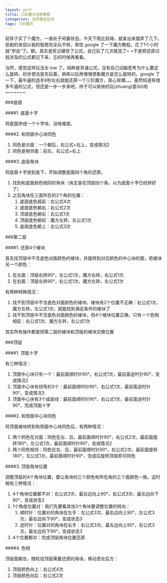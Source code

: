 ```yaml
---
layout: post
title: 三阶魔方还原教程
categories: 当然我在扯淡
tags: 三阶魔方
---
```


前阵子买了个魔方，一直处于闲置状态。今天下雨比较嗨，就拿出来摆弄了几下。悲剧的发现以我的智商完全玩不转，索性 google 了一下魔方教程，花了1个小时就“学会”了。额，其实是死记硬背了公式，自己玩了几次就混了= =于是把还原过程涉及的公式都记下来，忘的时候再看看。

当然，感觉这样玩法太 low 了。纯粹是背诵公式，没有自己动脑思考为什么要这么旋转。初步想法是先玩着，熟练以后再慢慢想象魔方是怎么旋转的。google 了一下，最牛逼的选手8秒左右就能还原一个三阶魔方，真心屌爆。。。虽然知道有很多牛逼的公式，但还是一步一步来吧，终于可以愉快的玩(zhuang)耍(bi)啦~~~~~~~

###底层

####1. 底面十字

将底面拼成一个十字块，没啥难度。

####2. 和侧面中心块同色

1. 同色是对面：一个朝后，右公式+右上，变成情况2
2. 同色是相邻面：前左，右公式+右上

####3. 底层角块

将底面十字放到底下，开始调整底面四个角的还原。
1. 找到和底面颜色相同的角块（肯定是在顶层四个角，以为底面十字已经拼好了）
2. 之后角块在三面所在的2个角的位置：
    1. 底层底色超前：右公式4次
    2. 底层底色朝右：右公式2次
    1. 顶层底色朝右：右公式1次
    2. 顶层底色朝前：魔方左转，左公式1次
    3. 底层底色朝上：右公式3次

###第二层

####1. 还原4个棱块

首先找顶层中不含底色对面颜色的棱块，并旋转到对应颜色的中心块的面，若棱块另一个颜色：

1. 在左面：顶层右转90°，左公式1次，魔方右转，右公式1次
2. 在右面：顶层左转90°，右公式1次，魔方左转，左公式1次

有两种特殊情况：

1. 找不到顶层中不含底色对面颜色的棱块，棱块有2个位置不正确：右公式1次，魔方左转，左公式1次，就能找到满足条件的棱块了
2. 找不到顶层中不含底色对面颜色的棱块，但4个棱块位置正确，只有一个色相相反：右公式1次，魔方左转，左公式1次

其实所有操作都是把第二层的棱块和顶层的棱块交换位置


###顶层

####1. 顶面十字

有三种情况：

1. 顶面中心块只有一个：最前面顺时针90°，右公式1次，最前面逆时针90°，变成情况2
2. 顶面中心块有拐弯的3个：最前面顺时针90°，右公式1次，最前面逆时针90°，变成情况3
3. 顶面中心块有3个成直线：最前面顺时针90°，右公式1次，最前面逆时针90°，完成顶面十字

####2. 和侧面中心块同色

将顶面棱块转到和侧面中心块同色后，有两种情况：

1. 两个同色在对面：同色在左、后，最前面顺时针90°，右公式2次，最前面旋转180°，左公式1次，最前面顺时针90°，变成情况2
2. 两个同色相邻：同色在左、后，最前面顺时针90°，右公式2次，最前面旋转180°，左公式1次，最前面顺时针90°，完成后旋转顶层即可同色

####3. 顶层角块位置

调整顶层的4个角块位置，要让角块的三个颜色和所在角的三个面颜色一致。这时候有三种情况：

1. 4个角块位置都不对：右公式3次，最左边向上90°，右公式3次，最左边向下90°，变成状态2
2. 1个角度位置对：我们先要看其他3个角块要调整位置的转向：
    1. 顺时针：位置对的角块在左手：左公式3次，最右边向上90°，左公式3次，最右边向下90°，变成状态3
    2. 逆时针：位置对的角块在右手：右公式3次，最左边向上90°，右公式3次，最左边向下90°，变成状态3
3. 4个位置都对：完成顶层角块位置还原

####4. 色相

顶层面朝左，随机找顶层需要还原的角块，移动至左后方：

1. 顶层颜色向上：右公式4次
2. 顶层颜色向后：右公式2次